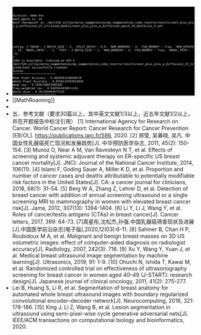 - ![image.png](../assets/image_1670342677774_0.png)
- [[MathRoaming]]
-
- 五、参考文献（要求30篇以上，其中英文文献1/3以上，近五年文献1/2以上，并在开题报告中标注引用）
  [1] International Agency for Research on Cancer. World Cancer Report: Cancer Research for Cancer Prevention [EB/OL]. https://publications.iarc.fr/586, 2020.
  [2] 郑莹, 吴春晓, 吴凡. 中国女性乳腺癌死亡现况和发展趋势[J]. 中华预防医学杂志, 2011, 45(2): 150-154.
  [3] Munoz D, Near A M, Van Ravesteyn N T, et al. Effects of screening and systemic adjuvant therapy on ER-specific US breast cancer mortality[J]. JNCI: Journal of the National Cancer Institute, 2014, 106(11).
  [4] Islami F, Goding Sauer A, Miller K D, et al. Proportion and number of cancer cases and deaths attributable to potentially modifiable risk factors in the United States[J]. CA: a cancer journal for clinicians, 2018, 68(1): 31-54.
  [5] Berg W A, Zhang Z, Lehrer D, et al. Detection of breast cancer with addition of annual screening ultrasound or a single screening MRI to mammography in women with elevated breast cancer risk[J]. Jama, 2012, 307(13): 1394-1404.
  [6] Li Y, Li J, Wang Y, et al. Roles of cancer/testis antigens (CTAs) in breast cancer[J]. Cancer letters, 2017, 399: 64-73.
  [7]周星彤,沈松杰,孙强.中国乳腺癌筛查现状及进展[J].中国医学前沿杂志(电子版),2020,12(03):6-11.
  [8] Sahiner B, Chan H P, Roubidoux M A, et al. Malignant and benign breast masses on 3D US volumetric images: effect of computer-aided diagnosis on radiologist accuracy[J]. Radiology, 2007, 242(3): 716.
  [9] Xu Y, Wang Y, Yuan J, et al. Medical breast ultrasound image segmentation by machine learning[J]. Ultrasonics, 2019, 91: 1-9.
  [10] Ohuchi N, Ishida T, Kawai M, et al. Randomized controlled trial on effectiveness of ultrasonography screening for breast cancer in women aged 40–49 (J-START): research design[J]. Japanese journal of clinical oncology, 2011, 41(2): 275-277.
- Lei B, Huang S, Li R, et al. Segmentation of breast anatomy for automated whole breast ultrasound images with boundary regularized convolutional encoder–decoder network[J]. Neurocomputing, 2018, 321: 178-186.
   [15] Xing J, Li Z, Wang B, et al. Lesion segmentation in ultrasound using semi-pixel-wise cycle generative adversarial nets[J]. IEEE/ACM transactions on computational biology and bioinformatics, 2020.